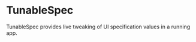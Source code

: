 TunableSpec
===========

TunableSpec provides live tweaking of UI specification values in a running app.
